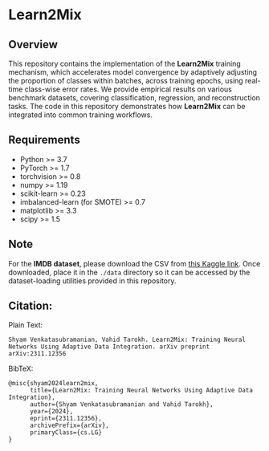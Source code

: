 # Learn2Mix

## Overview
This repository contains the implementation of the **Learn2Mix** training mechanism, which accelerates model convergence by adaptively adjusting the proportion of classes within batches, across training epochs, using real-time class-wise error rates. We provide empirical results on various benchmark datasets, covering classification, regression, and reconstruction tasks. The code in this repository demonstrates how **Learn2Mix** can be integrated into common training workflows.

## Requirements
- Python >= 3.7  
- PyTorch >= 1.7  
- torchvision >= 0.8  
- numpy >= 1.19  
- scikit-learn >= 0.23  
- imbalanced-learn (for SMOTE) >= 0.7  
- matplotlib >= 3.3  
- scipy >= 1.5  

## Note
For the **IMDB dataset**, please download the CSV from [this Kaggle link](https://www.kaggle.com/datasets/lakshmi25npathi/imdb-dataset-of-50k-movie-reviews). Once downloaded, place it in the `./data` directory  so it can be accessed by the dataset-loading utilities provided in this repository.

## Citation: 

Plain Text:
```
Shyam Venkatasubramanian, Vahid Tarokh. Learn2Mix: Training Neural Networks Using Adaptive Data Integration. arXiv preprint arXiv:2311.12356
```
BibTeX:
```
@misc{shyam2024learn2mix,
      title={Learn2Mix: Training Neural Networks Using Adaptive Data Integration}, 
      author={Shyam Venkatasubramanian and Vahid Tarokh},
      year={2024},
      eprint={2311.12356},
      archivePrefix={arXiv},
      primaryClass={cs.LG}
}
```
